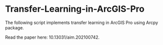 # Transfer-Learning-in-ArcGIS-Pro

The following script implements transfer learning in ArcGIS Pro using Arcpy package. 

Read the paper here: 10.13031/aim.202100742. 
